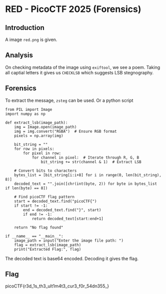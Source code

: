 # RED - PicoCTF 2025 (Forensics)

## Introduction
A image `red.png` is given.

## Analysis
On checking metadata of the image using `exiftool`, we see a poem.
Taking all captial letters it gives us `CHECKLSB` which suggests LSB stegnography.

## Forensics
To extract the message, `zsteg` can be used.
Or a python script

```
from PIL import Image
import numpy as np

def extract_lsb(image_path):
    img = Image.open(image_path)
    img = img.convert("RGBA")  # Ensure RGB format
    pixels = np.array(img)

    bit_string = ""
    for row in pixels:
        for pixel in row:
            for channel in pixel:  # Iterate through R, G, B
                bit_string += str(channel & 1)  # Extract LSB

    # Convert bits to characters
    bytes_list = [bit_string[i:i+8] for i in range(0, len(bit_string), 8)]
    decoded_text = "".join([chr(int(byte, 2)) for byte in bytes_list if len(byte) == 8])

    # Find picoCTF flag pattern
    start = decoded_text.find("picoCTF{")
    if start != -1:
        end = decoded_text.find("}", start)
        if end != -1:
            return decoded_text[start:end+1]

    return "No flag found"

if __name__ == "__main__":
    image_path = input("Enter the image file path: ")
    flag = extract_lsb(image_path)
    print("Extracted Flag:", flag)
```

The decoded text is base64 encoded. Decoding it gives the flag.

## Flag
picoCTF{r3d_1s_th3_ult1m4t3_cur3_f0r_54dn355_}
